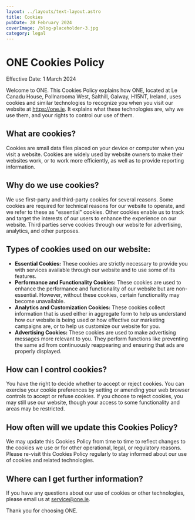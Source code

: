 ```yaml
---
layout: ../layouts/text-layout.astro
title: Cookies
pubDate: 28 February 2024
coverImage: /blog-placeholder-3.jpg
category: legal
---
```

# ONE Cookies Policy

Effective Date: 1 March 2024

Welcome to ONE. This Cookies Policy explains how ONE, located at Le Canadu House, Pollnarooma West, Salthill, Galway, H15NT, Ireland, uses cookies and similar technologies to recognize you when you visit our website at https://one.ie. It explains what these technologies are, why we use them, and your rights to control our use of them.

## What are cookies?

Cookies are small data files placed on your device or computer when you visit a website. Cookies are widely used by website owners to make their websites work, or to work more efficiently, as well as to provide reporting information.

## Why do we use cookies?

We use first-party and third-party cookies for several reasons. Some cookies are required for technical reasons for our website to operate, and we refer to these as "essential" cookies. Other cookies enable us to track and target the interests of our users to enhance the experience on our website. Third parties serve cookies through our website for advertising, analytics, and other purposes.

## Types of cookies used on our website:

- **Essential Cookies:** These cookies are strictly necessary to provide you with services available through our website and to use some of its features.
- **Performance and Functionality Cookies:** These cookies are used to enhance the performance and functionality of our website but are non-essential. However, without these cookies, certain functionality may become unavailable.
- **Analytics and Customization Cookies:** These cookies collect information that is used either in aggregate form to help us understand how our website is being used or how effective our marketing campaigns are, or to help us customize our website for you.
- **Advertising Cookies:** These cookies are used to make advertising messages more relevant to you. They perform functions like preventing the same ad from continuously reappearing and ensuring that ads are properly displayed.

## How can I control cookies?

You have the right to decide whether to accept or reject cookies. You can exercise your cookie preferences by setting or amending your web browser controls to accept or refuse cookies. If you choose to reject cookies, you may still use our website, though your access to some functionality and areas may be restricted.

## How often will we update this Cookies Policy?

We may update this Cookies Policy from time to time to reflect changes to the cookies we use or for other operational, legal, or regulatory reasons. Please re-visit this Cookies Policy regularly to stay informed about our use of cookies and related technologies.

## Where can I get further information?

If you have any questions about our use of cookies or other technologies, please email us at service@one.ie.

Thank you for choosing ONE.